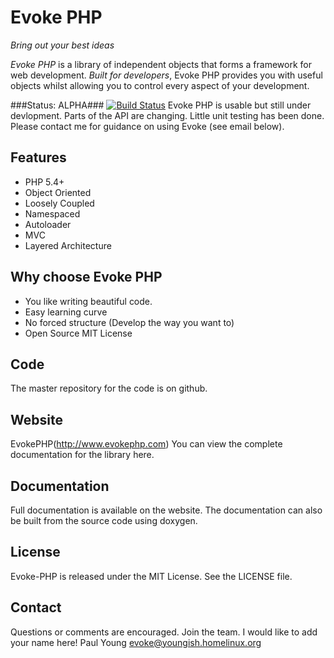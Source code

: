 # Evoke PHP

_Bring out your best ideas_

_Evoke PHP_ is a library of independent objects that forms a framework for web development.  _Built for developers_, Evoke PHP provides you with useful objects whilst allowing you to control every aspect of your development.

###Status: ALPHA###
[![Build Status](https://secure.travis-ci.org/Evoke-PHP/Evoke-PHP.png?branch=master)](http://travis-ci.org/Evoke-PHP/Evoke-PHP)
Evoke PHP is usable but still under devlopment.
Parts of the API are changing.
Little unit testing has been done.
Please contact me for guidance on using Evoke (see email below).

## Features
* PHP 5.4+
* Object Oriented
* Loosely Coupled
* Namespaced
* Autoloader
* MVC
* Layered Architecture

## Why choose Evoke PHP
* You like writing beautiful code.
* Easy learning curve
* No forced structure (Develop the way you want to)
* Open Source MIT License

## Code
The master repository for the code is on github.

## Website
EvokePHP(http://www.evokephp.com)
You can view the complete documentation for the library here.

## Documentation
Full documentation is available on the website.  The documentation can also be built from the source code using doxygen.

## License
Evoke-PHP is released under the MIT License.  See the LICENSE file.

## Contact
Questions or comments are encouraged.  Join the team.  I would like to add your name here!
Paul Young
evoke@youngish.homelinux.org